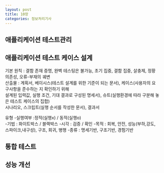 ```yaml
---
layout: post
title: 10장
categories: 정보처리기사 
---
```


<h2>애플리케이션 테스트관리</h2>

## 애플리케이션 테스트 케이스 설계
기본 원칙 : 결함 존재 증명, 완벽 테스팅은 불가능, 초기 집중, 결함 집중, 살충제, 정황의존성, 오류-부재의 궤변<br>
산출물 : 계획서, 베이시스(테스트 설계를 위한 기준이 되는 문서), 케이스(사용자의 요구사항을 준수하는 지 확인하기 위해<br>
       설계된 입력값, 실행 조건, 기대 결과로 구성된 명세서), 슈트(실행환경에 따라 구분해 놓은 테스트 케이스의 집합)<br>
       시나리오, 스크립트(실행 순서를 작성한 문서), 결과서

유형
-실행여부 :정적(실행x) / 동적(실행o)<br>
-기법 : 화이트박스 / 블랙박스
-시각 : 검증 / 확인
-목적 : 회복, 안전, 성능(부하,강도,스파이크,내구성), 구조, 회귀, 병행
-종류 : 명세기반, 구조기반, 경험기반


## 통합 테스트

## 성능 개선

